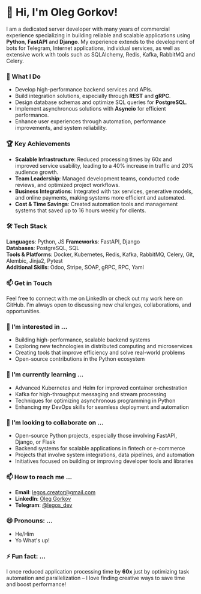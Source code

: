 
# 👋 Hi, I'm Oleg Gorkov!

I am a dedicated server developer with many years of commercial experience specializing in building reliable and scalable applications using **Python**, **FastAPI** and **Django**. My experience extends to the development of bots for Telegram, Internet applications, individual services, as well as extensive work with tools such as SQLAlchemy, Redis, Kafka, RabbitMQ and Celery.

### 🌟 What I Do
- Develop high-performance backend services and APIs.
- Build integration solutions, especially through **REST** and **gRPC**.
- Design database schemas and optimize SQL queries for **PostgreSQL**.
- Implement asynchronous solutions with **Asyncio** for efficient performance.
- Enhance user experiences through automation, performance improvements, and system reliability.

### 🏆 Key Achievements
- **Scalable Infrastructure**: Reduced processing times by 60x and improved service usability, leading to a 40% increase in traffic and 20% audience growth.
- **Team Leadership**: Managed development teams, conducted code reviews, and optimized project workflows.
- **Business Integrations**: Integrated with tax services, generative models, and online payments, making systems more efficient and automated.
- **Cost & Time Savings**: Created automation tools and management systems that saved up to 16 hours weekly for clients.

### 🛠 Tech Stack
**Languages**: Python, JS
**Frameworks**: FastAPI, Django  
**Databases**: PostgreSQL, SQL  
**Tools & Platforms**: Docker, Kubernetes, Redis, Kafka, RabbitMQ, Celery, Git, Alembic, Jinja2, Pytest  
**Additional Skills**: Odoo, Stripe, SOAP, gRPC, RPC, Yaml

### 📫 Get in Touch
Feel free to connect with me on LinkedIn or check out my work here on GitHub. I'm always open to discussing new challenges, collaborations, and opportunities.

### 👀 I’m interested in ...
- Building high-performance, scalable backend systems
- Exploring new technologies in distributed computing and microservices
- Creating tools that improve efficiency and solve real-world problems
- Open-source contributions in the Python ecosystem

### 🌱 I’m currently learning ...
- Advanced Kubernetes and Helm for improved container orchestration
- Kafka for high-throughput messaging and stream processing
- Techniques for optimizing asynchronous programming in Python
- Enhancing my DevOps skills for seamless deployment and automation

### 💞️ I’m looking to collaborate on ...
- Open-source Python projects, especially those involving FastAPI, Django, or Flask
- Backend systems for scalable applications in fintech or e-commerce
- Projects that involve system integrations, data pipelines, and automation
- Initiatives focused on building or improving developer tools and libraries

### 📫 How to reach me ...
- **Email**: [legos.creator@gmail.com](mailto:legos.creator@gmail.com)
- **LinkedIn**: [Oleg Gorkov](https://www.linkedin.com/in/gorkov-oleg/)
- **Telegram**: [@legos_dev](https://t.me/legos_dev)

### 😄 Pronouns: ...
- He/Him
- Yo What's up!

### ⚡ Fun fact: ...
I once reduced application processing time by **60x** just by optimizing task automation and parallelization – I love finding creative ways to save time and boost performance!
